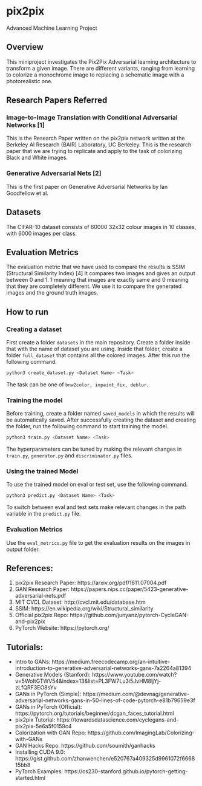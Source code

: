 # pix2pix
Advanced Machine Learning Project


## Overview

This miniproject investigates the Pix2Pix Adversarial learning architecture to transform a given image. There are different variants, ranging from learning to
colorize a monochrome image to replacing a schematic image with a photorealistic one.

## Research Papers Referred
### Image-to-Image Translation with Conditional Adversarial Networks [1]

This is the Research Paper written on the pix2pix network written at the Berkeley AI Research (BAIR) Laboratory, UC Berkeley. This is the research paper that we are trying to replicate and apply to the task of colorizing Black and White images.

### Generative Adversarial Nets [2]

This is the first paper on Generative Adversarial Networks by Ian Goodfellow et al.

## Datasets

The CIFAR-10 dataset consists of 60000 32x32 colour images in 10 classes, with 6000 images per class.


## Evaluation Metrics

The evaluation metric that we have used to compare the results is SSIM (Structural Similarity Index) [4] It compares two images and gives an output between 0 and 1. 1 meaning that images are exactly same and 0 meaning that they are completely different. We use it to compare the generated images and the ground truth images.


## How to run

### Creating a dataset

First create a folder `datasets` in the main repository. Create a folder inside that with the name of dataset you are using. Inside that folder, create a folder `full_dataset` that contains all the colored images. After this run the following command.
```bash
python3 create_dataset.py <Dataset Name> <Task>
```
The task can be one of `bnw2color, impaint_fix, deblur`.

### Training the model

Before training, create a folder named `saved_models` in which the results will be automatically saved. After successfully creating the dataset and creating the folder, run the following command to start training the model.
```bash
python3 train.py <Dataset Name> <Task>
```
The hyperparameters can be tuned by making the relevant changes in `train.py`, `generator.py` and `discriminator.py` files.

### Using the trained Model

To use the trained model on eval or test set, use the following command.
```bash
python3 predict.py <Dataset Name> <Task>
```
To switch between eval and test sets make relevant changes in the path variable in the `predict.py` file.

### Evaluation Metrics

Use the `eval_metrics.py` file to get the evaluation results on the images in output folder.

## References:

<ol>
	<li>pix2pix Research Paper: https://arxiv.org/pdf/1611.07004.pdf</li>
	<li>GAN Research Paper: https://papers.nips.cc/paper/5423-generative-adversarial-nets.pdf</li>
	<li>MIT CVCL Dataset: http://cvcl.mit.edu/database.htm</li>
	<li>SSIM: https://en.wikipedia.org/wiki/Structural_similarity</li>
	<li>Official pix2pix Repo: https://github.com/junyanz/pytorch-CycleGAN-and-pix2pix</li>
	<li>PyTorch Website: https://pytorch.org/</li>
</ol>

## Tutorials:
<ul>
	<li>Intro to GANs: https://medium.freecodecamp.org/an-intuitive-introduction-to-generative-adversarial-networks-gans-7a2264a81394</li>
	<li>Generative Models (Stanford): https://www.youtube.com/watch?v=5WoItGTWV54&index=13&list=PL3FW7Lu3i5JvHM8ljYj-zLfQRF3EO8sYv</li>
	<li>GANs in PyTorch (Simple): https://medium.com/@devnag/generative-adversarial-networks-gans-in-50-lines-of-code-pytorch-e81b79659e3f</li>
	<li>GANs in PyTorch (Official): https://pytorch.org/tutorials/beginner/dcgan_faces_tutorial.html</li>
	<li>pix2pix Tutorial: https://towardsdatascience.com/cyclegans-and-pix2pix-5e6a5f0159c4</li>
	<li>Colorization with GAN Repo: https://github.com/ImagingLab/Colorizing-with-GANs</li>
	<li>GAN Hacks Repo: https://github.com/soumith/ganhacks</li>
	<li>Installing CUDA 9.0: https://gist.github.com/zhanwenchen/e520767a409325d9961072f666815bb8</li>
	<li>PyTorch Examples: https://cs230-stanford.github.io/pytorch-getting-started.html</li>
</ul>

